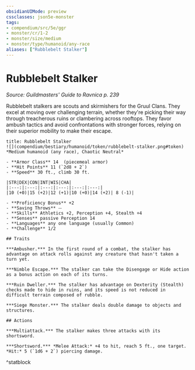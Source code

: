 ```yaml
---
obsidianUIMode: preview
cssclasses: json5e-monster
tags:
- compendium/src/5e/ggr
- monster/cr/1-2
- monster/size/medium
- monster/type/humanoid/any-race
aliases: ["Rubblebelt Stalker"]
---
```

# Rubblebelt Stalker
*Source: Guildmasters' Guide to Ravnica p. 239*  

Rubblebelt stalkers are scouts and skirmishers for the Gruul Clans. They excel at moving over challenging terrain, whether they're picking their way through treacherous ruins or clambering across rooftops. They favor ambush tactics and avoid confrontations with stronger forces, relying on their superior mobility to make their escape.

```ad-statblock
title: Rubblebelt Stalker
![](compendium/bestiary/humanoid/token/rubblebelt-stalker.png#token)
*Medium humanoid (any race), Chaotic Neutral*

- **Armor Class** 14  (piecemeal armor)
- **Hit Points** 11 (`2d8 + 2`)
- **Speed** 30 ft., climb 30 ft.

|STR|DEX|CON|INT|WIS|CHA|
|:---:|:---:|:---:|:---:|:---:|:---:|
|10 (+0)|15 (+2)|12 (+1)|10 (+0)|14 (+2)| 8 (-1)|

- **Proficiency Bonus** +2
- **Saving Throws** ⏤
- **Skills** Athletics +2, Perception +4, Stealth +4
- **Senses** passive Perception 14
- **Languages** any one language (usually Common)
- **Challenge** 1/2

## Traits

***Ambusher.*** In the first round of a combat, the stalker has advantage on attack rolls against any creature that hasn't taken a turn yet.

***Nimble Escape.*** The stalker can take the Disengage or Hide action as a bonus action on each of its turns.

***Ruin Dweller.*** The stalker has advantage on Dexterity (Stealth) checks made to hide in ruins, and its speed is not reduced in difficult terrain composed of rubble.

***Siege Monster.*** The stalker deals double damage to objects and structures.

## Actions

***Multiattack.*** The stalker makes three attacks with its shortsword.

***Shortsword.*** *Melee Attack:* +4 to hit, reach 5 ft., one target. *Hit:* 5 (`1d6 + 2`) piercing damage.
```
^statblock